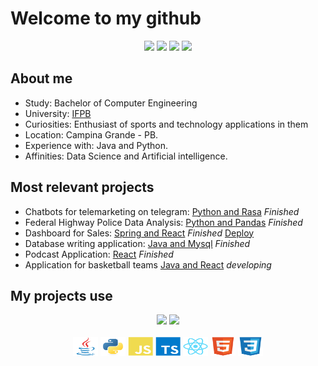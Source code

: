 # Welcome to my github

<div align="center">
  <a href="https://www.instagram.com/ericksontulio.eng/" target="_blank"><img src="https://img.shields.io/badge/-Instagram-%23E4405F?style=for-the-badge&logo=instagram&logoColor=white" target="_blank"></a>
  <a href="https://www.twitch.tv/cellash" target="_blank"><img src="https://img.shields.io/badge/Twitch-9146FF?style=for-the-badge&logo=twitch&logoColor=white" target="_blank"></a>
  <a href = "mailto:erickson.tulio96@gmail.com"><img src="https://img.shields.io/badge/Gmail-D14836?style=for-the-badge&logo=gmail&logoColor=white" target="_blank"></a>
  <a href="https://www.linkedin.com/in/erickson-eng/" target="_blank"><img src="https://img.shields.io/badge/-LinkedIn-%230077B5?style=for-the-badge&logo=linkedin&logoColor=white" target="_blank"></a>   
</div>

## About me

- Study: Bachelor of Computer Engineering
- University: [IFPB](https://www.ifpb.edu.br/)
- Curiosities: Enthusiast of sports and technology applications in them
- Location: Campina Grande - PB.
- Experience with: Java and Python.
- Affinities: Data Science and Artificial intelligence.



## Most relevant projects

- Chatbots for telemarketing on telegram: [Python and Rasa](https://github.com/Erickson-Eng/PesquisaChatbot) *Finished*
- Federal Highway Police Data Analysis: [Python and Pandas](https://github.com/Erickson-Eng/Projeto-Estatistica) *Finished*
- Dashboard for Sales: [Spring and React](https://github.com/Erickson-Eng/Dashboard-for-sales) *Finished* [Deploy](https://erickson-sds3.netlify.app/)
- Database writing application: [Java and Mysql](https://github.com/Erickson-Eng/Banco-de-dados) *Finished*
- Podcast Application: [React](https://github.com/Erickson-Eng/NLW-5_Reactjs) *Finished*
- Application for basketball teams [Java and React](https://github.com/Erickson-Eng/Basquete) *developing*

## My projects use

<div  align="center "> 
    <img width="500" src="https://github-readme-stats.vercel.app/api/top-langs/?username=erickson-eng&exlude_repo=PesquisaChatbot&langs_count=10&theme=dark&layout=compact"/>
    <img width="500" src="https://github-readme-stats.vercel.app/api/wakatime?username=ericksontulio&layout=compact&theme=dark">
</div>



<div style="display: inline_block" align="center"><br>
  <img align="center" alt="Java" height="30" width="40" src="https://raw.githubusercontent.com/devicons/devicon/master/icons/java/java-original.svg">
  <img align="center" alt="Python" height="30" width="40" src="https://raw.githubusercontent.com/devicons/devicon/master/icons/python/python-original.svg">
  <img align="center" alt="Js" height="30" width="40" src="https://raw.githubusercontent.com/devicons/devicon/master/icons/javascript/javascript-plain.svg">
  <img align="center" alt="Ts" height="30" width="40" src="https://raw.githubusercontent.com/devicons/devicon/master/icons/typescript/typescript-plain.svg">
  <img align="center" alt="React" height="30" width="40" src="https://raw.githubusercontent.com/devicons/devicon/master/icons/react/react-original.svg">
  <img align="center" alt="HTML" height="30" width="40" src="https://raw.githubusercontent.com/devicons/devicon/master/icons/html5/html5-original.svg">
  <img align="center" alt="CSS" height="30" width="40" src="https://raw.githubusercontent.com/devicons/devicon/master/icons/css3/css3-original.svg">
</div>
